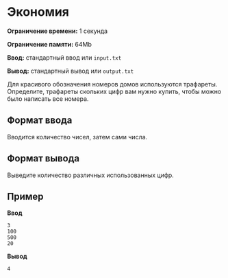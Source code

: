 # Экономия

**Ограничение времени:** 1 секунда

**Ограничение памяти:** 64Mb

**Ввод:** стандартный ввод или `input.txt`

**Вывод:** стандартный вывод или `output.txt`

Для красивого обозначения номеров домов используются трафареты. Определите, трафареты скольких цифр вам нужно купить, чтобы можно было написать все номера.

## Формат ввода

Вводится количество чисел, затем сами числа.

## Формат вывода

Выведите количество различных использованных цифр.

## Пример

**Ввод**
```
3
100
500
20
```

**Вывод**
```
4
```